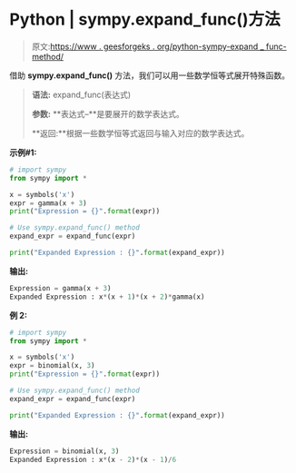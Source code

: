 # Python | sympy.expand_func()方法

> 原文:[https://www . geesforgeks . org/python-sympy-expand _ func-method/](https://www.geeksforgeeks.org/python-sympy-expand_func-method/)

借助 **sympy.expand_func()** 方法，我们可以用一些数学恒等式展开特殊函数。

> **语法:** expand_func(表达式)
> 
> **参数:**
> **表达式–**是要展开的数学表达式。
> 
> **返回:**根据一些数学恒等式返回与输入对应的数学表达式。

**示例#1:**

```py
# import sympy 
from sympy import * 

x = symbols('x')
expr = gamma(x + 3)
print("Expression = {}".format(expr))

# Use sympy.expand_func() method 
expand_expr = expand_func(expr)  

print("Expanded Expression : {}".format(expand_expr))  
```

**输出:**

```py
Expression = gamma(x + 3)
Expanded Expression : x*(x + 1)*(x + 2)*gamma(x)

```

**例 2:**

```py
# import sympy 
from sympy import * 

x = symbols('x')
expr = binomial(x, 3)
print("Expression = {}".format(expr))

# Use sympy.expand_func() method 
expand_expr = expand_func(expr)  

print("Expanded Expression : {}".format(expand_expr))  
```

**输出:**

```py
Expression = binomial(x, 3)
Expanded Expression : x*(x - 2)*(x - 1)/6

```